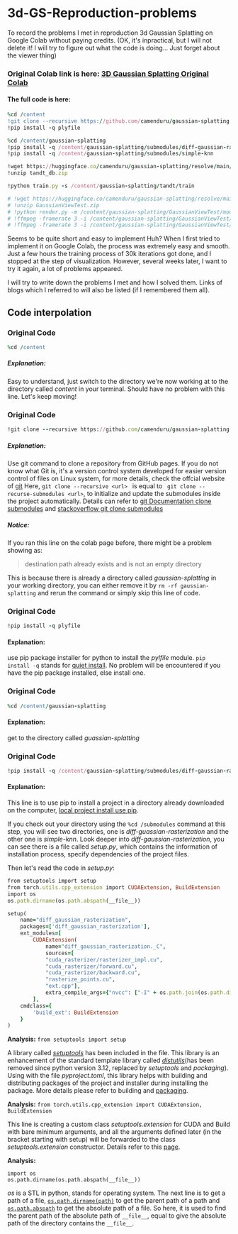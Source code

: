 # 3d-GS-Reproduction-problems
To record the problems I met in reproduction 3d Gaussian Splatting on Google Colab without paying credits. (OK, it's inpractical, but I will not delete it! I will try to figure out what the code is doing... Just forget about the viewer thing) 

### Original Colab link is here: [3D Gaussian Splatting Original Colab](https://colab.research.google.com/github/camenduru/gaussian-splatting-colab/blob/main/gaussian_splatting_colab.ipynb)

#### The full code is here: 
```ruby
%cd /content
!git clone --recursive https://github.com/camenduru/gaussian-splatting
!pip install -q plyfile

%cd /content/gaussian-splatting
!pip install -q /content/gaussian-splatting/submodules/diff-gaussian-rasterization
!pip install -q /content/gaussian-splatting/submodules/simple-knn

!wget https://huggingface.co/camenduru/gaussian-splatting/resolve/main/tandt_db.zip
!unzip tandt_db.zip

!python train.py -s /content/gaussian-splatting/tandt/train

# !wget https://huggingface.co/camenduru/gaussian-splatting/resolve/main/GaussianViewTest.zip
# !unzip GaussianViewTest.zip
# !python render.py -m /content/gaussian-splatting/GaussianViewTest/model
# !ffmpeg -framerate 3 -i /content/gaussian-splatting/GaussianViewTest/model/train/ours_30000/renders/%05d.png -vf "pad=ceil(iw/2)*2:ceil(ih/2)*2" -c:v libx264 -r 3 -pix_fmt yuv420p /content/renders.mp4
# !ffmpeg -framerate 3 -i /content/gaussian-splatting/GaussianViewTest/model/train/ours_30000/gt/%05d.png -vf "pad=ceil(iw/2)*2:ceil(ih/2)*2" -c:v libx264 -r 3 -pix_fmt yuv420p /content/gt.mp4 -y
```

Seems to be quite short and easy to implement Huh? When I first tried to implement it on Google Colab, the process was extremely easy and smooth. Just a few hours the training process of 30k iterations got done, and I stopped at the step of visualization. However, several weeks later, I want to try it again, a lot of problems appeared. 

I will try to write down the problems I met and how I solved them. Links of blogs which I referred to will also be listed (if I remembered them all).

## Code interpolation
### Original Code
```ruby
%cd /content
```
##### Explanation: 
Easy to understand, just switch to the directory we're now working at to the directory called _content_ in your terminal. Should have no problem with this line. Let's keep moving!

### Original Code
```ruby
!git clone --recursive https://github.com/camenduru/gaussian-splatting
```
##### Explanation: 
Use git command to clone a repository from GitHub pages. If you do not know what Git is, it's a version control system developed for easier version control of files on Linux system, for more details, check the offcial website of [git](https://git-scm.com/docs/user-manual.html) Here, ```git clone --recursive <url> ``` is equal to ``` git clone --recurse-submodules <url>```, to initialize and update the submodules inside the project automatically. Details can refer to [git Documentation clone submodules](https://git-scm.com/docs/git-clone#Documentation/git-clone.txt-code--recurse-submodulescodecodecodeemltpathspecgtem) and [stackoverflow git clone submodules](https://stackoverflow.com/questions/3796927/how-do-i-git-clone-a-repo-including-its-submodules)
##### Notice:
If you ran this line on the colab page before, there might be a problem showing as: 
> destination path already exists and is not an empty directory 

This is because there is already a directory called _gaussian-splatting_ in your working directory, you can either remove it by ```rm -rf gaussian-splatting``` and rerun the command or simply skip this line of code.

### Original Code
```ruby
!pip install -q plyfile
```
#### Explanation:
use pip package installer for python to install the _pylfile_ module. ```pip install -q``` stands for [quiet install](https://pip.pypa.io/en/stable/cli/pip/#cmdoption-q). No problem will be encountered if you have the pip package installed, else install one.

### Original Code
```ruby
%cd /content/gaussian-splatting
```
#### Explanation:
get to the directory called _guassian-splatting_

### Original Code
```ruby
!pip install -q /content/gaussian-splatting/submodules/diff-gaussian-rasterization
```
#### Explanation:
This line is to use pip to install a project in a directory already downloaded on the computer, [local project install use pip](https://pip.pypa.io/en/stable/topics/local-project-installs/).  

If you check out your directory using the ```%cd /submodules``` command at this step, you will see two directories, one is _diff-guassian-rasterization_ and the other one is _simple-knn_. 
Look deeper into _diff-gaussian-rasterization_, you can see there is a file called _setup.py_, which contains the information of installation process, specify dependencies of the project files. 

Then let's read the code in _setup.py_:
```ruby
from setuptools import setup
from torch.utils.cpp_extension import CUDAExtension, BuildExtension
import os
os.path.dirname(os.path.abspath(__file__))

setup(
    name="diff_gaussian_rasterization",
    packages=['diff_gaussian_rasterization'],
    ext_modules=[
        CUDAExtension(
            name="diff_gaussian_rasterization._C",
            sources=[
            "cuda_rasterizer/rasterizer_impl.cu",
            "cuda_rasterizer/forward.cu",
            "cuda_rasterizer/backward.cu",
            "rasterize_points.cu",
            "ext.cpp"],
            extra_compile_args={"nvcc": ["-I" + os.path.join(os.path.dirname(os.path.abspath(__file__)), "third_party/glm/")]})
        ],
    cmdclass={
        'build_ext': BuildExtension
    }
)
```
__Analysis:__ ```from setuptools import setup```

A library called [_setuptools_](https://setuptools.pypa.io/en/latest/userguide/#building-and-distributing-packages-with-setuptools) has been included in the file. This library is an enhancement of the standard template library called [_distutils_](https://docs.python.org/zh-cn/3.10/library/distutils.html)(has been removed since python version 3.12, replaced by _setuptools_ and _packaging_). Using with the file _pyproject.toml_, this library helps with building and distributing packages of the project and installer during installing the package. More details please refer to building and [packaging](https://zhuanlan.zhihu.com/p/276461821).

__Analysis:__ ```from torch.utils.cpp_extension import CUDAExtension, BuildExtension```

This line is creating a custom class _setuptools.extension_ for CUDA and Build with bare minimum arguments, and all the arguments defined later (in the bracket starting with setup) will be forwarded to the class _setuptools.extension_ constructor. Details refer to this [page](https://pytorch.org/docs/stable/cpp_extension.html#torch-utils-cpp-extension).

__Analysis:__
```
import os
os.path.dirname(os.path.abspath(__file__))
```
_os_ is a STL in python, stands for operating system. The next line is to get a path of a file, [```os.path.dirname(path)```](https://docs.python.org/3/library/os.path.html#os.path.dirname) to get the parent path of a path and [```os.path.abspath```](https://docs.python.org/3/library/os.path.html#os.path.abspath) to get the absolute path of a file. So here, it is used to find the parent path of the absolute path of ```__file__```, equal to give the absolute path of the directory contains the ```__file__```.

